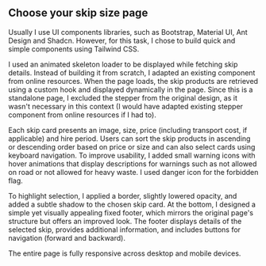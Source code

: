## Choose your skip size page

Usually I use UI components libraries, such as Bootstrap, Material UI, Ant Design and Shadcn. However, for this task, I chose to build quick and simple components using Tailwind CSS. 

I used an animated skeleton loader to be displayed while fetching skip details. Instead of building it from scratch, I adapted an existing component from online resources. When the page loads, the skip products are retrieved using a custom hook and displayed dynamically in the page. Since this is a standalone page, I excluded the stepper from the original design, as it wasn't necessary in this context (I would have adapted existing stepper component from online resources if I had to). 

Each skip card presents an image, size, price (including transport cost, if applicable) and hire period. Users can sort the skip products in ascending or descending order based on price or size and can also select cards using keyboard navigation. To improve usability, I added small warning icons with hover animations that display descriptions for warnings such as not allowed on road or not allowed for heavy waste. I used danger icon for the forbidden flag.

To highlight selection, I applied a border, slightly lowered opacity, and added a subtle shadow to the chosen skip card. At the bottom, I designed a simple yet visually appealing fixed footer, which mirrors the original page's structure but offers an improved look. The footer displays details of the selected skip, provides additional information, and includes buttons for navigation (forward and backward).

The entire page is fully responsive across desktop and mobile devices.
